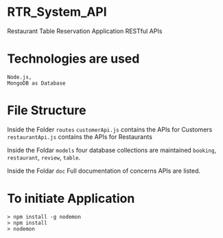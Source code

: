 # RTR_System_API
Restaurant Table Reservation Application RESTful APIs

# Technologies are used

    Node.js,
    MongoDB as Database

# File Structure

Inside the Folder `routes`
    `customerApi.js` contains the APIs for Customers
    `restaurantApi.js` contains the APIs for Restaurants

Inside the Foldar `models`
    four database collections are maintained 
    `booking`, `restaurant`, `review`, `table`.

Inside the Foldar `doc`
    Full documentation of concerns APIs are listed.

# To initiate Application


    > npm install -g nodemon
    > npm install
    > nodemon


